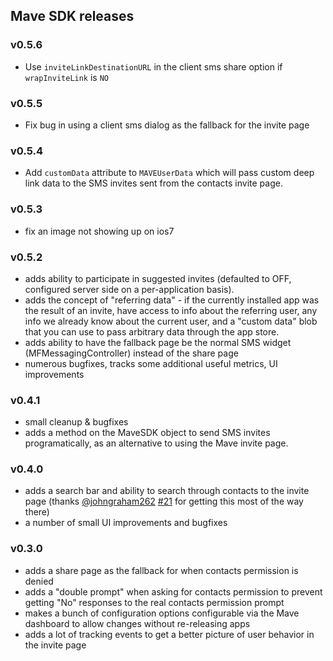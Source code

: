 ## Mave SDK releases

### v0.5.6
 - Use `inviteLinkDestinationURL` in the client sms share option if `wrapInviteLink` is `NO`

### v0.5.5
 - Fix bug in using a client sms dialog as the fallback for the invite page

### v0.5.4
 - Add `customData` attribute to `MAVEUserData` which will pass custom deep link data to the SMS invites sent from the contacts invite page.

### v0.5.3
 - fix an image not showing up on ios7

### v0.5.2
 - adds ability to participate in suggested invites (defaulted to OFF, configured server side on a per-application basis).
 - adds the concept of "referring data" - if the currently installed app was the result of an invite, have access to info about the referring user, any info we already know about the current user, and a "custom data" blob that you can use to pass arbitrary data through the app store.
 - adds ability to have the fallback page be the normal SMS widget (MFMessagingController) instead of the share page
 - numerous bugfixes, tracks some additional useful metrics, UI improvements

### v0.4.1
- small cleanup & bugfixes
- adds a method on the MaveSDK object to send SMS invites programatically, as an alternative to using the Mave invite page.

### v0.4.0
- adds a search bar and ability to search through contacts to the invite page (thanks [@johngraham262](https://github.com/johngraham262) [#21](https://github.com/mave/mave-ios-sdk/pull/21) for getting this most of the way there)
- a number of small UI improvements and bugfixes

### v0.3.0
- adds a share page as the fallback for when contacts permission is denied
- adds a "double prompt" when asking for contacts permission to prevent getting "No" responses to the real contacts permission prompt
- makes a bunch of configuration options configurable via the Mave dashboard to allow changes without re-releasing apps
- adds a lot of tracking events to get a better picture of user behavior in the invite page
